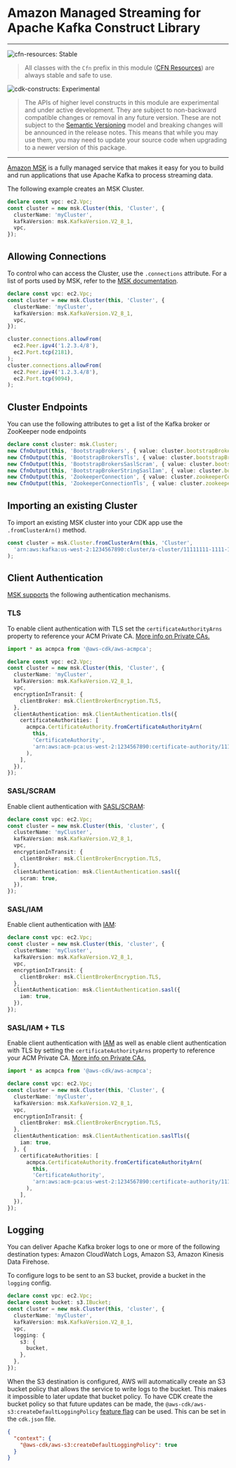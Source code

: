 # Amazon Managed Streaming for Apache Kafka Construct Library
<!--BEGIN STABILITY BANNER-->

---

![cfn-resources: Stable](https://img.shields.io/badge/cfn--resources-stable-success.svg?style=for-the-badge)

> All classes with the `Cfn` prefix in this module ([CFN Resources]) are always stable and safe to use.
>
> [CFN Resources]: https://docs.aws.amazon.com/cdk/latest/guide/constructs.html#constructs_lib

![cdk-constructs: Experimental](https://img.shields.io/badge/cdk--constructs-experimental-important.svg?style=for-the-badge)

> The APIs of higher level constructs in this module are experimental and under active development.
> They are subject to non-backward compatible changes or removal in any future version. These are
> not subject to the [Semantic Versioning](https://semver.org/) model and breaking changes will be
> announced in the release notes. This means that while you may use them, you may need to update
> your source code when upgrading to a newer version of this package.

---

<!--END STABILITY BANNER-->

[Amazon MSK](https://aws.amazon.com/msk/) is a fully managed service that makes it easy for you to build and run applications that use Apache Kafka to process streaming data.

The following example creates an MSK Cluster.

```ts
declare const vpc: ec2.Vpc;
const cluster = new msk.Cluster(this, 'Cluster', {
  clusterName: 'myCluster',
  kafkaVersion: msk.KafkaVersion.V2_8_1,
  vpc,
});
```

## Allowing Connections

To control who can access the Cluster, use the `.connections` attribute. For a list of ports used by MSK, refer to the [MSK documentation](https://docs.aws.amazon.com/msk/latest/developerguide/client-access.html#port-info).

```ts
declare const vpc: ec2.Vpc;
const cluster = new msk.Cluster(this, 'Cluster', {
  clusterName: 'myCluster',
  kafkaVersion: msk.KafkaVersion.V2_8_1,
  vpc,
});

cluster.connections.allowFrom(
  ec2.Peer.ipv4('1.2.3.4/8'),
  ec2.Port.tcp(2181),
);
cluster.connections.allowFrom(
  ec2.Peer.ipv4('1.2.3.4/8'),
  ec2.Port.tcp(9094),
);
```

## Cluster Endpoints

You can use the following attributes to get a list of the Kafka broker or ZooKeeper node endpoints

```ts
declare const cluster: msk.Cluster;
new CfnOutput(this, 'BootstrapBrokers', { value: cluster.bootstrapBrokers });
new CfnOutput(this, 'BootstrapBrokersTls', { value: cluster.bootstrapBrokersTls });
new CfnOutput(this, 'BootstrapBrokersSaslScram', { value: cluster.bootstrapBrokersSaslScram });
new CfnOutput(this, 'BootstrapBrokerStringSaslIam', { value: cluster.bootstrapBrokersSaslIam });
new CfnOutput(this, 'ZookeeperConnection', { value: cluster.zookeeperConnectionString });
new CfnOutput(this, 'ZookeeperConnectionTls', { value: cluster.zookeeperConnectionStringTls });
```

## Importing an existing Cluster

To import an existing MSK cluster into your CDK app use the `.fromClusterArn()` method.

```ts
const cluster = msk.Cluster.fromClusterArn(this, 'Cluster', 
  'arn:aws:kafka:us-west-2:1234567890:cluster/a-cluster/11111111-1111-1111-1111-111111111111-1',
);
```

## Client Authentication

[MSK supports](https://docs.aws.amazon.com/msk/latest/developerguide/kafka_apis_iam.html) the following authentication mechanisms.

### TLS

To enable client authentication with TLS set the `certificateAuthorityArns` property to reference your ACM Private CA. [More info on Private CAs.](https://docs.aws.amazon.com/msk/latest/developerguide/msk-authentication.html)

```ts
import * as acmpca from '@aws-cdk/aws-acmpca';

declare const vpc: ec2.Vpc;
const cluster = new msk.Cluster(this, 'Cluster', {
  clusterName: 'myCluster',
  kafkaVersion: msk.KafkaVersion.V2_8_1,
  vpc,
  encryptionInTransit: {
    clientBroker: msk.ClientBrokerEncryption.TLS,
  },
  clientAuthentication: msk.ClientAuthentication.tls({
    certificateAuthorities: [
      acmpca.CertificateAuthority.fromCertificateAuthorityArn(
        this,
        'CertificateAuthority',
        'arn:aws:acm-pca:us-west-2:1234567890:certificate-authority/11111111-1111-1111-1111-111111111111',
      ),
    ],
  }),
});
```

### SASL/SCRAM

Enable client authentication with [SASL/SCRAM](https://docs.aws.amazon.com/msk/latest/developerguide/msk-password.html):

```ts
declare const vpc: ec2.Vpc;
const cluster = new msk.Cluster(this, 'cluster', {
  clusterName: 'myCluster',
  kafkaVersion: msk.KafkaVersion.V2_8_1,
  vpc,
  encryptionInTransit: {
    clientBroker: msk.ClientBrokerEncryption.TLS,
  },
  clientAuthentication: msk.ClientAuthentication.sasl({
    scram: true,
  }),
});
```

### SASL/IAM

Enable client authentication with [IAM](https://docs.aws.amazon.com/msk/latest/developerguide/iam-access-control.html):

```ts
declare const vpc: ec2.Vpc;
const cluster = new msk.Cluster(this, 'cluster', {
  clusterName: 'myCluster',
  kafkaVersion: msk.KafkaVersion.V2_8_1,
  vpc,
  encryptionInTransit: {
    clientBroker: msk.ClientBrokerEncryption.TLS,
  },
  clientAuthentication: msk.ClientAuthentication.sasl({
    iam: true,
  }),
});
```


### SASL/IAM + TLS

Enable client authentication with [IAM](https://docs.aws.amazon.com/msk/latest/developerguide/iam-access-control.html) 
as well as enable client authentication with TLS by setting the `certificateAuthorityArns` property to reference your ACM Private CA. [More info on Private CAs.](https://docs.aws.amazon.com/msk/latest/developerguide/msk-authentication.html)

```ts
import * as acmpca from '@aws-cdk/aws-acmpca';

declare const vpc: ec2.Vpc;
const cluster = new msk.Cluster(this, 'Cluster', {
  clusterName: 'myCluster',
  kafkaVersion: msk.KafkaVersion.V2_8_1,
  vpc,
  encryptionInTransit: {
    clientBroker: msk.ClientBrokerEncryption.TLS,
  },
  clientAuthentication: msk.ClientAuthentication.saslTls({
    iam: true,
  }, {
    certificateAuthorities: [
      acmpca.CertificateAuthority.fromCertificateAuthorityArn(
        this,
        'CertificateAuthority',
        'arn:aws:acm-pca:us-west-2:1234567890:certificate-authority/11111111-1111-1111-1111-111111111111',
      ),
    ],
  }),
});
```


## Logging

You can deliver Apache Kafka broker logs to one or more of the following destination types:
Amazon CloudWatch Logs, Amazon S3, Amazon Kinesis Data Firehose.

To configure logs to be sent to an S3 bucket, provide a bucket in the `logging` config.

```ts
declare const vpc: ec2.Vpc;
declare const bucket: s3.IBucket;
const cluster = new msk.Cluster(this, 'cluster', {
  clusterName: 'myCluster',
  kafkaVersion: msk.KafkaVersion.V2_8_1,
  vpc,
  logging: {
    s3: {
      bucket,
    },
  },
});
```

When the S3 destination is configured, AWS will automatically create an S3 bucket policy
that allows the service to write logs to the bucket. This makes it impossible to later update
that bucket policy. To have CDK create the bucket policy so that future updates can be made,
the `@aws-cdk/aws-s3:createDefaultLoggingPolicy` [feature flag](https://docs.aws.amazon.com/cdk/v2/guide/featureflags.html) can be used. This can be set
in the `cdk.json` file.

```json
{
  "context": {
    "@aws-cdk/aws-s3:createDefaultLoggingPolicy": true
  }
}
```

